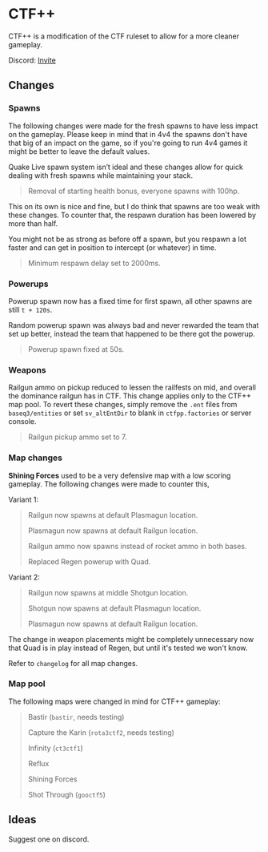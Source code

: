 # CTF++

CTF++ is a modification of the CTF ruleset to allow for a more cleaner gameplay.

Discord: [Invite](https://discord.gg/RVHpEGRrmf)

## Changes

### Spawns

The following changes were made for the fresh spawns to have less impact on the gameplay. Please keep in mind that in 4v4 the spawns don't have that big of an impact on the game, so if you're going to run 4v4 games it might be better to leave the default values.

Quake Live spawn system isn’t ideal and these changes allow for quick dealing with fresh spawns while maintaining your stack.

> Removal of starting health bonus, everyone spawns with 100hp.

This on its own is nice and fine, but I do think that spawns are too weak with these changes. To counter that, the respawn duration has been lowered by more than half.

You might not be as strong as before off a spawn, but you respawn a lot faster and can get in position to intercept (or whatever) in time.

> Minimum respawn delay set to 2000ms.

### Powerups

Powerup spawn now has a fixed time for first spawn, all other spawns are still `t + 120s`.

Random powerup spawn was always bad and never rewarded the team that set up better, instead the team that happened to be there got the powerup.

> Powerup spawn fixed at 50s.

### Weapons

Railgun ammo on pickup reduced to lessen the railfests on mid, and overall the dominance railgun has in CTF. This change applies only to the CTF++ map pool. To revert these changes, simply remove the `.ent` files from `baseq3/entities` or set `sv_altEntDir` to blank in `ctfpp.factories` or server console.

> Railgun pickup ammo set to 7.

### Map changes

**Shining Forces** used to be a very defensive map with a low scoring gameplay. The following changes were made to counter this,

Variant 1:

> Railgun now spawns at default Plasmagun location.
> 
> Plasmagun now spawns at default Railgun location.
> 
> Railgun ammo now spawns instead of rocket ammo in both bases.
> 
> Replaced Regen powerup with Quad.

Variant 2:

> Railgun now spawns at middle Shotgun location.
> 
> Shotgun now spawns at default Plasmagun location.
> 
> Plasmagun now spawns at default Railgun location.

The change in weapon placements might be completely unnecessary now that Quad is in play instead of Regen, but until it's tested we won't know.

Refer to `changelog` for all map changes.

### Map pool

The following maps were changed in mind for CTF++ gameplay:

> Bastir (`bastir`, needs testing)
> 
> Capture the Karin (`rota3ctf2`, needs testing)
>
> Infinity (`ct3ctf1`)
>
> Reflux
> 
> Shining Forces
> 
> Shot Through (`gooctf5`)

## Ideas

Suggest one on discord.
